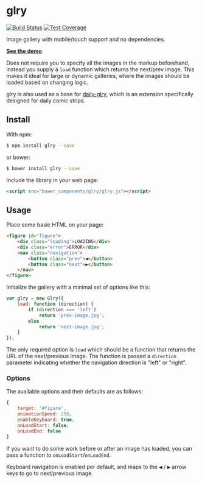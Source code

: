 # glry

[![Build Status][travis-image]][travis-url]
[![Test Coverage][coveralls-image]][coveralls-url]

Image gallery with mobile/touch support and no dependencies.

__[See the demo](http://rawgit.com/omichelsen/glry/master/demo/index.html)__

Does not require you to specify all the images in the markup beforehand, instead you supply a `load` function which returns the next/prev image. This makes it ideal for large or dynamic galleries, where the images should be loaded based on changing logic.

glry is also used as a base for [daily-glry](https://github.com/omichelsen/daily-glry.git), which is an extension specifically designed for daily comic strips.

## Install

With npm:

```bash
$ npm install glry --save
```

or bower:

```bash
$ bower install glry --save
```

Include the library in your web page:

```html
<script src="bower_components/glry/glry.js"></script>
```

## Usage

Place some basic HTML on your page:

```html
<figure id="figure">
    <div class="loading">LOADING</div>
    <div class="error">ERROR</div>
    <nav class="navigation">
        <button class="prev">◀</button>
        <button class="next">▶</button>
    </nav>
</figure>
```

Initialize the gallery with a minimal set of options like this:

```js
var glry = new Glry({
    load: function (direction) {
        if (direction === 'left')
            return 'prev-image.jpg';
        else
            return 'next-image.jpg';
    }
});
```

The only required option is `load` which should be a function that returns the URL of the next/previous image. The function is passed a `direction` parameter indicating whether the navigation direction is "left" or "right".

### Options

The available options and their defaults are as follows:

```js
{
    target: '#figure',
    animationSpeed: 250,
    enableKeyboard: true,
    onLoadStart: false,
    onLoadEnd: false
}
```

If you want to do some work before or after an image has loaded, you can pass a function to `onLoadStart`/`onLoadEnd`.

Keyboard navigation is enabled per default, and maps to the <kbd>◀</kbd> / <kbd>▶</kbd> arrow keys to go to next/previous image.

[travis-image]: https://img.shields.io/travis/omichelsen/glry/master.svg
[travis-url]: https://travis-ci.org/omichelsen/glry
[coveralls-image]: https://img.shields.io/coveralls/omichelsen/glry/master.svg
[coveralls-url]: https://coveralls.io/r/omichelsen/glry?branch=master